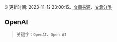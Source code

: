 :alarm_clock: 更新时间: 2023-11-12 23:00:16。[文章来源](/README.md)、[文章分类](/TAGS.md)

## OpenAI


> 关键字：`OpenAI`、`Open AI`



